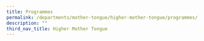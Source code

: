 ```yaml
---
title: Programmes
permalink: /departments/mother-tongue/higher-mother-tongue/programmes/
description: ""
third_nav_title: Higher Mother Tongue
---
```

